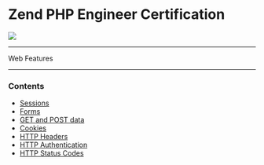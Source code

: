 # Zend PHP Engineer Certification

<img src="../assets/images/zce-php-engineer-logo-l.jpg">

-----

Web Features

-----

### Contents

* [Sessions](Sessions/sessions.md)
* [Forms](Forms/forms.md)
* [GET and POST data](GetAndPostData/getAndPostData.md)
* [Cookies](Cookies/cookies.md)
* [HTTP Headers](HttpHeaders/httpHeaders.md)
* [HTTP Authentication](HttpAuthentication/httpAuthentication.md)
* [HTTP Status Codes](httpStatusCodes/httpStatusCodes.md)
